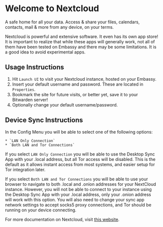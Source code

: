 # Welcome to Nextcloud

A safe home for all your data. Access & share your files, calendars, contacts, mail & more from any device, on your terms.

Nextcloud is powerful and extensive software.  It even has its own app store!  It is important to realize that while these apps will generally work, not all of them have been tested on Embassy and there may be some limitations.  It is a good idea to avoid experimental apps.


## Usage Instructions

1. Hit `Launch UI` to visit your Nextcloud instance, hosted on your Embassy.
2. Insert your default username and password. These are located in `Properties`.
3. Bookmark the site for future visits, or better yet, save it to your Bitwarden server!
4. Optionally change your default username/password.

## Device Sync Instructions

In the Config Menu you will be able to select one of the following options:

    * `LAN Only Connection`
    * `Both LAN and Tor Connections`

If you select `LAN Only Connection` you will be able to use the Desktop Sync App with your .local address, but all Tor access will be disabled.  This is the default as it allows instant access from most systems, and easier setup for Tor integration later.

If you select `Both LAN and Tor Connections` you will be able to use your browser to navigate to both .local and .onion addresses for your NextCloud instance. 
However, you will not be able to connect to your instance using the Desktop Sync App with your .local address, only your .onion address will work with this option. 
You will also need to change your sync app network settings to accept socks5 proxy connections, and Tor should be running on your device connecting.

For more documentation on Nextcloud, visit [this website](https://docs.nextcloud.com/desktop/3.6/navigating.html).